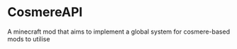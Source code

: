 # CosmereAPI
A minecraft mod that aims to implement a global system for cosmere-based mods to utilise
